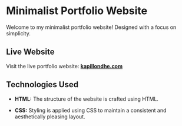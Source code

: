 # Minimalist Portfolio Website

Welcome to my minimalist portfolio website! Designed with a focus on simplicity.

## Live Website

Visit the live portfolio website: [**kapillondhe.com**](https://www.kapillondhe.com/)

## Technologies Used

- **HTML:** The structure of the website is crafted using HTML.

- **CSS:** Styling is applied using CSS to maintain a consistent and aesthetically pleasing layout.
